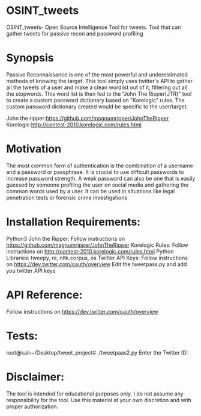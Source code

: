 # OSINT_tweets
OSINT_tweets- Open Source Intelligence Tool for tweets. Tool that can gather tweets for passive recon and password profiling 
# Synopsis
Passive Reconnaissance is one of the most powerful and underestimated methods of knowing the target. This tool simply uses twitter's API to gather all the tweets of a user and make a clean wordlist out of it, filtering out all the stopwords. This word list is then fed to the "John The Ripper(JTR)" tool to create a custom password dictionary based on "Korelogic" rules. 
The custom password dictionary created would be specific to the user/target.

John the ripper:https://github.com/magnumripper/JohnTheRipper
Korelogic:http://contest-2010.korelogic.com/rules.html 

# Motivation
 The most common form of authentication is the combination of a username and a password or passphrase. It is crucial to use difficult passwords to increase password strength. A weak password can also be one that is easily guessed by someone profiling the user on social media and gathering the common words used by a user.  It can be used in situations like legal penetration tests or forensic crime investigations

# Installation Requirements:
Python3
John the Ripper: Follow instructions on https://github.com/magnumripper/JohnTheRipper
Korelogic Rules: Follow instructions on http://contest-2010.korelogic.com/rules.html
Python Libraries: tweepy, re, nltk.corpus, os
Twitter API Keys: Follow instructions on https://dev.twitter.com/oauth/overview
Edit the tweetpass.py and add you twitter API keys

# API Reference:
Follow instructions on https://dev.twitter.com/oauth/overview

# Tests:
root@kali:~/Desktop/tweet_project# ./tweetpaas2.py 
Enter the Twitter ID: <enter the twitter handle>

# Disclaimer:
The tool is intended for educational purposes only. I do not assume any responsibility for the tool. Use this material at your own discretion and with proper authorization. 




